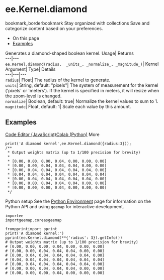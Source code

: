  
#  ee.Kernel.diamond 
bookmark_borderbookmark Stay organized with collections  Save and categorize content based on your preferences.
  * On this page
  * [Examples](https://developers.google.com/earth-engine/apidocs/ee-kernel-diamond#examples)


Generates a diamond-shaped boolean kernel. 
Usage| Returns  
---|---  
`ee.Kernel.diamond(radius,  _units_, _normalize_, _magnitude_)`| Kernel  
Argument| Type| Details  
---|---|---  
`radius`| Float| The radius of the kernel to generate.  
`units`| String, default: "pixels"| The system of measurement for the kernel ('pixels' or 'meters'). If the kernel is specified in meters, it will resize when the zoom-level is changed.  
`normalize`| Boolean, default: true| Normalize the kernel values to sum to 1.  
`magnitude`| Float, default: 1| Scale each value by this amount.  
## Examples
[Code Editor (JavaScript)](https://developers.google.com/earth-engine/apidocs/ee-kernel-diamond#code-editor-javascript-sample)[Colab (Python)](https://developers.google.com/earth-engine/apidocs/ee-kernel-diamond#colab-python-sample) More
```
print('A diamond kernel',ee.Kernel.diamond({radius:3}));
/**
 * Output weights matrix (up to 1/100 precision for brevity)
 *
 * [0.00, 0.00, 0.00, 0.04, 0.00, 0.00, 0.00]
 * [0.00, 0.00, 0.04, 0.04, 0.04, 0.00, 0.00]
 * [0.00, 0.04, 0.04, 0.04, 0.04, 0.04, 0.00]
 * [0.04, 0.04, 0.04, 0.04, 0.04, 0.04, 0.04]
 * [0.00, 0.04, 0.04, 0.04, 0.04, 0.04, 0.00]
 * [0.00, 0.00, 0.04, 0.04, 0.04, 0.00, 0.00]
 * [0.00, 0.00, 0.00, 0.04, 0.00, 0.00, 0.00]
 */
```
Python setup
See the [ Python Environment](https://developers.google.com/earth-engine/guides/python_install) page for information on the Python API and using `geemap` for interactive development.
```
importee
importgeemap.coreasgeemap
```
```
frompprintimport pprint
print('A diamond kernel:')
pprint(ee.Kernel.diamond(**{'radius': 3}).getInfo())
# Output weights matrix (up to 1/100 precision for brevity)
# [0.00, 0.00, 0.00, 0.04, 0.00, 0.00, 0.00]
# [0.00, 0.00, 0.04, 0.04, 0.04, 0.00, 0.00]
# [0.00, 0.04, 0.04, 0.04, 0.04, 0.04, 0.00]
# [0.04, 0.04, 0.04, 0.04, 0.04, 0.04, 0.04]
# [0.00, 0.04, 0.04, 0.04, 0.04, 0.04, 0.00]
# [0.00, 0.00, 0.04, 0.04, 0.04, 0.00, 0.00]
# [0.00, 0.00, 0.00, 0.04, 0.00, 0.00, 0.00]
```

